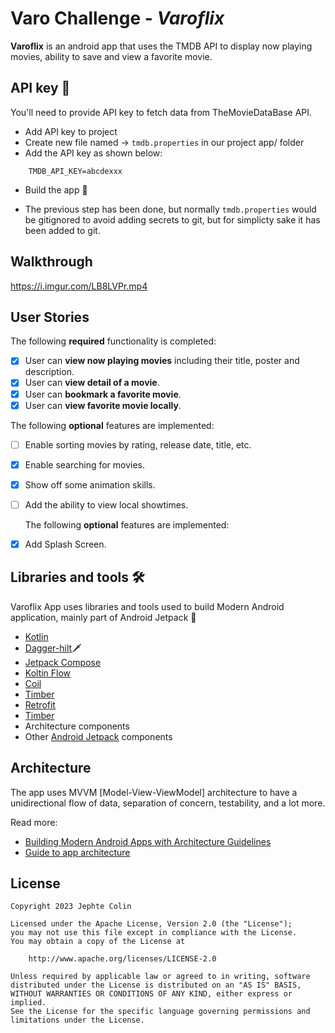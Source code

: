 # Varo Challenge - *Varoflix*

**Varoflix** is an android app that uses the TMDB API to display now playing movies, ability to save and view a favorite movie.


## API key 🔑
You'll need to provide API key to fetch data from TheMovieDataBase API.

- Add API key to project
- Create new file named -> `tmdb.properties` in our project app/ folder
- Add the API key as shown below:
```
    TMDB_API_KEY=abcdexxx
```
- Build the app 🚀
* The previous step has been done, but normally `tmdb.properties` would be gitignored to avoid adding secrets to git, but for simplicty sake it has been added to git.

## Walkthrough
https://i.imgur.com/LB8LVPr.mp4


## User Stories

The following **required** functionality is completed:

* [x] User can **view now playing movies** including their title, poster and description.
* [x] User can **view detail of a movie**.
* [x] User can **bookmark a favorite movie**.
* [x] User can **view favorite movie locally**.

The following **optional** features are implemented:

* [ ] Enable sorting movies by rating, release date, title, etc.
* [x] Enable searching for movies.
* [x] Show off some animation skills.
* [ ] Add the ability to view local showtimes.


  The following **optional** features are implemented:
* [x] Add Splash Screen.



## Libraries and tools 🛠

Varoflix App uses libraries and tools used to build Modern Android application, mainly part of Android Jetpack 🚀

- [Kotlin](https://kotlinlang.org/)
- [Dagger-hilt](https://dagger.dev/hilt/)🗡
- [Jetpack Compose](https://developer.android.com/jetpack/compose)
- [Koltin Flow](https://kotlinlang.org/api/kotlinx.coroutines/kotlinx-coroutines-core/kotlinx.coroutines.flow/-flow/)
- [Coil](https://coil-kt.github.io/coil/)
- [Timber](https://github.com/JakeWharton/timber)
- [Retrofit](https://square.github.io/retrofit/)
- [Timber](https://github.com/JakeWharton/timber)
- Architecture components
- Other [Android Jetpack](https://developer.android.com/jetpack) components


## Architecture

The app uses MVVM [Model-View-ViewModel] architecture to have a unidirectional flow of data, separation of concern, testability, and a lot more.

Read more:
- [Building Modern Android Apps with Architecture Guidelines](https://medium.com/@aky/building-modern-apps-using-the-android-architecture-guidelines-3238fff96f14)
- [Guide to app architecture](https://developer.android.com/jetpack/docs/guide)




## License

    Copyright 2023 Jephte Colin

    Licensed under the Apache License, Version 2.0 (the "License");
    you may not use this file except in compliance with the License.
    You may obtain a copy of the License at

        http://www.apache.org/licenses/LICENSE-2.0

    Unless required by applicable law or agreed to in writing, software
    distributed under the License is distributed on an "AS IS" BASIS,
    WITHOUT WARRANTIES OR CONDITIONS OF ANY KIND, either express or implied.
    See the License for the specific language governing permissions and
    limitations under the License.
